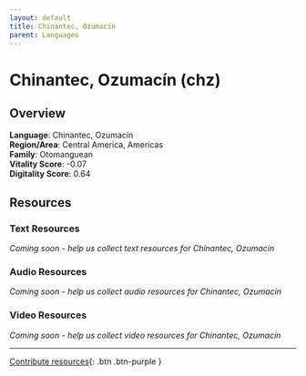 ```yaml
---
layout: default
title: Chinantec, Ozumacín
parent: Languages
---
```


# Chinantec, Ozumacín (chz)

## Overview

**Language**: Chinantec, Ozumacín  
**Region/Area**: Central America, Americas  
**Family**: Otomanguean  
**Vitality Score**: -0.07  
**Digitality Score**: 0.64  

## Resources

### Text Resources
*Coming soon - help us collect text resources for Chinantec, Ozumacín*

### Audio Resources
*Coming soon - help us collect audio resources for Chinantec, Ozumacín*

### Video Resources
*Coming soon - help us collect video resources for Chinantec, Ozumacín*

---

[Contribute resources](https://fairtrain.github.io/){: .btn .btn-purple }
